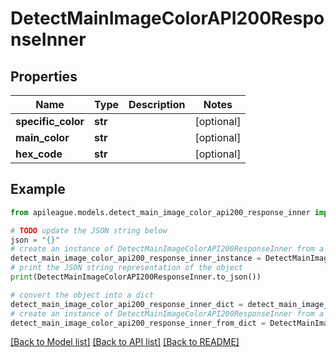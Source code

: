 # DetectMainImageColorAPI200ResponseInner


## Properties

Name | Type | Description | Notes
------------ | ------------- | ------------- | -------------
**specific_color** | **str** |  | [optional] 
**main_color** | **str** |  | [optional] 
**hex_code** | **str** |  | [optional] 

## Example

```python
from apileague.models.detect_main_image_color_api200_response_inner import DetectMainImageColorAPI200ResponseInner

# TODO update the JSON string below
json = "{}"
# create an instance of DetectMainImageColorAPI200ResponseInner from a JSON string
detect_main_image_color_api200_response_inner_instance = DetectMainImageColorAPI200ResponseInner.from_json(json)
# print the JSON string representation of the object
print(DetectMainImageColorAPI200ResponseInner.to_json())

# convert the object into a dict
detect_main_image_color_api200_response_inner_dict = detect_main_image_color_api200_response_inner_instance.to_dict()
# create an instance of DetectMainImageColorAPI200ResponseInner from a dict
detect_main_image_color_api200_response_inner_from_dict = DetectMainImageColorAPI200ResponseInner.from_dict(detect_main_image_color_api200_response_inner_dict)
```
[[Back to Model list]](../README.md#documentation-for-models) [[Back to API list]](../README.md#documentation-for-api-endpoints) [[Back to README]](../README.md)


